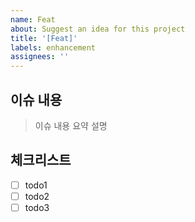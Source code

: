 ```yaml
---
name: Feat
about: Suggest an idea for this project
title: '[Feat]'
labels: enhancement
assignees: ''
---
```


## 이슈 내용

> 이슈 내용 요약 설명

## 체크리스트

- [ ] todo1
- [ ] todo2
- [ ] todo3

